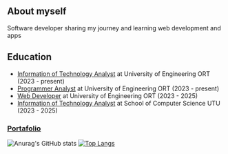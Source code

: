 ## About myself 
Software developer sharing my journey and learning web development and apps

## Education
- [Information of Technology Analyst](https://fi.ort.edu.uy/analista-en-tecnologias-de-la-informacion) at University of Engineering ORT (2023 - present)
- [Programmer Analyst](https://fi.ort.edu.uy/analista-programador?utm_source=google&utm_medium=cpc&utm_campaign=SEARCH_2407_AP_Analista-programador&utm_adgroup=AP_Analista-Programador&utm_content=AP&utm_term=analista%20programador%20ort&matchtype=b&campaignid=21463381412&adgroupid=161977188862&creativeid=715452643406&device=c&network=g&placement=&loc_physical_ms=9222317&loc_interest_ms=&gad_source=1&gad_campaignid=21463381412&gclid=CjwKCAjwx-zHBhBhEiwA7Kjq635800gUzIg-qQtl2wHUZ96zbxPsYrjWDjkwiNqUsys3I4nghS-WZRoCD68QAvD_BwE) at University of Engineering ORT (2023 - present)
- [Web Developer](https://fi.ort.edu.uy/analista-programador?utm_source=google&utm_medium=cpc&utm_campaign=SEARCH_2407_AP_Analista-programador&utm_adgroup=AP_Analista-Programador&utm_content=AP&utm_term=programador&matchtype=b&campaignid=21463381412&adgroupid=161977188862&creativeid=715452643406&device=c&network=g&placement=&loc_physical_ms=9222317&loc_interest_ms=&gad_source=1&gad_campaignid=21463381412&gclid=CjwKCAjwx-zHBhBhEiwA7Kjq69Ctha8gfjXF-G37bxEEQczFXFAJU_UwDtsEGf-7mwePY4sCDeFesBoCkbMQAvD_BwE) at University of Engineering ORT (2023 - 2025)
- [Information of Technology Analyst](https://eduterciaria.utu.edu.uy/2024/06/18/tecnologo-en-informatica) at School of Computer Science UTU (2023 - 2025)

### [Portafolio](https://vimohbjj.github.io/)

![Anurag's GitHub stats](https://github-readme-stats.vercel.app/api?username=vimohbjj&show_icons=true&theme=dark)
[![Top Langs](https://github-readme-stats.vercel.app/api/top-langs/?username=anuraghazra&layout=donut)](https://github.com/anuraghazra/github-readme-stats)
